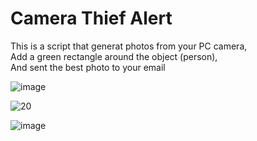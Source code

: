# Camera Thief Alert

This is a script that generat photos from your PC camera,   
Add a green rectangle around the object (person),  
And sent the best photo to your email

![image](https://github.com/sefi0609/Python-Apps/assets/81361291/7545dac6-5dc8-468c-aa00-e591c916f109)

![20](https://github.com/sefi0609/Python-Apps/assets/81361291/0a1c2d3b-43a3-4a4f-85de-27ae3f524b0f)

![image](https://github.com/sefi0609/Python-Apps/assets/81361291/3d691f47-bc99-422d-8d9c-3157bbc41023)
